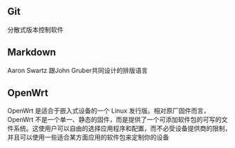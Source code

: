 ## Git

分散式版本控制软件

## Markdown

Aaron Swartz 跟John Gruber共同设计的排版语言

## OpenWrt

OpenWrt 是适合于嵌入式设备的一个 Linux 发行版。相对原厂固件而言，OpenWrt 不是一个单一、静态的固件，而是提供了一个可添加软件包的可写的文件系统。这使用户可以自由的选择应用程序和配置，而不必受设备提供商的限制，并且可以使用一些适合某方面应用的软件包来定制你的设备